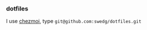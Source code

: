 ### dotfiles

I use [chezmoi](https://github.com/twpayne/chezmoi), type `git@github.com:swedg/dotfiles.git`
